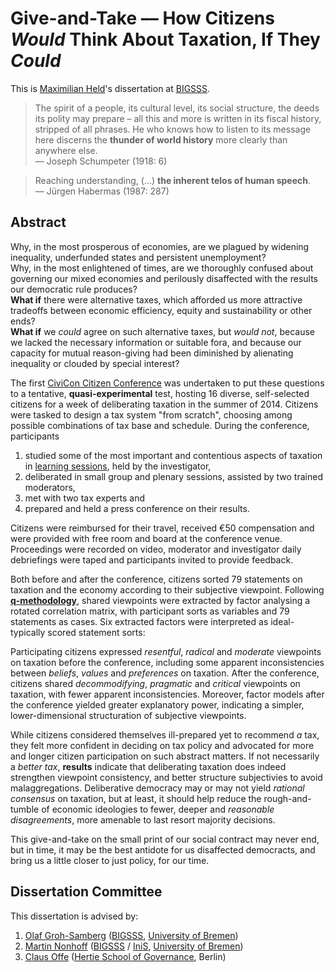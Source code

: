 # Give-and-Take –– How Citizens *Would* Think About Taxation, If They *Could*

This is [Maximilian Held](http://www.maxheld.de)'s dissertation at [BIGSSS](http://www.bigsss-bremen.de).

> The spirit of a people, its cultural level, its social structure, the deeds its polity may prepare – all this and more is written in its fiscal history, stripped of all phrases.
> He who knows how to listen to its message here discerns the **thunder of world history** more clearly than anywhere else.  
> –– Joseph Schumpeter (1918: 6)

> Reaching understanding, (...) **the inherent telos of human speech**.  
> –– Jürgen Habermas (1987: 287)


## Abstract

Why, in the most prosperous of economies, are we plagued by widening inequality, underfunded states and persistent unemployment?  
Why, in the most enlightened of times, are we thoroughly confused about governing our mixed economies and perilously disaffected with the results our democratic rule produces?  
**What if** there were alternative taxes, which afforded us more attractive tradeoffs between economic efficiency, equity and sustainability or other ends?  
**What if** we *could* agree on such alternative taxes, but *would not*, because we lacked the necessary information or suitable fora, and because our capacity for mutual reason-giving had been diminished by alienating inequality or clouded by special interest?  

The first [CiviCon Citizen Conference](http://www.civicon.de) was undertaken to put these questions to a tentative, **quasi-experimental** test, hosting 16 diverse, self-selected citizens for a week of deliberating taxation in the summer of 2014.
Citizens were tasked to design a tax system "from scratch", choosing among possible combinations of tax base and schedule.
During the conference, participants

1. studied some of the most important and contentious aspects of taxation in  [learning sessions](https://github.com/civicon/samuelson), held by the investigator,
2. deliberated in small group and plenary sessions, assisted by two trained moderators,
3. met with two tax experts and
4. prepared and held a press conference on their results.

Citizens were reimbursed for their travel, received €50 compensation and
were provided with free room and board at the conference venue.
Proceedings were recorded on video, moderator and investigator daily debriefings were taped and participants invited to provide feedback.

Both before and after the conference, citizens sorted 79 statements on taxation and the economy according to their subjective viewpoint.
Following **[q-methodology](https://en.wikipedia.org/wiki/Q_methodology)**, shared viewpoints were extracted by factor analysing a rotated correlation matrix, with participant sorts as variables and 79 statements as cases.
Six extracted factors were interpreted as ideal-typically scored statement sorts:

Participating citizens expressed *resentful*, *radical* and *moderate* viewpoints on taxation before the conference, including some apparent inconsistencies between *beliefs*, *values* and *preferences* on taxation.
After the conference, citizens shared *decommodifying*, *pragmatic* and *critical* viewpoints on taxation, with fewer apparent inconsistencies.
Moreover, factor models after the conference yielded greater explanatory power, indicating a simpler, lower-dimensional structuration of subjective viewpoints.

While citizens considered themselves ill-prepared yet to recommend *a* tax, they felt more confident in deciding on tax policy and advocated for more and longer citizen participation on such abstract matters.
If not necessarily a *better tax*, **results** indicate that deliberating taxation does indeed strengthen viewpoint consistency, and better structure subjectivies to avoid malaggregations.
Deliberative democracy may or may not yield *rational consensus* on taxation, but at least, it should help reduce the rough-and-tumble of economic ideologies to fewer, deeper and *reasonable disagreements*, more amenable to last resort majority decisions.

This give-and-take on the small print of our social contract may never end, but in time, it may be the best antidote for us disaffected democracts, and bring us a little closer to just policy, for our time.


## Dissertation Committee

This dissertation is advised by:

1. [Olaf Groh-Samberg](http://ogs.bigsss-bremen.de/index.php?id=12)
([BIGSSS](http://www.bigsss-bremen.de), [University of Bremen](http://www.uni-bremen.de))
2. [Martin Nonhoff](http://www.iniis.uni-bremen.de/personen/martin-nonhoff/)
([BIGSSS](http://www.bigsss-bremen.de) / [IniS](http://www.iniis.uni-bremen.de/), [University of Bremen](http://www.uni-bremen.de))
3. [Claus Offe](http://www.hertie-school.org/offe/)
([Hertie School of Governance](http://www.hertie-school.org), Berlin)
